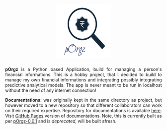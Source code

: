 <h1 align = "center">
    <img height = "175" width = "175" src = "./assets/logo.png">
</h1>

<p align = "justify"><b>pOrgz</b> is a Python based Application, build for managing a person's financial informations. This is a hobby project, that I decided to build to manage my own financial informations and integrating possibly integrating predictive analytical models. The app is never meant to be run in localhost without the need of any internet connection!</p>

<p align = "justify"><b>Documentations: </b>was originally kept in the same directory as project, but however moved to a new repository so that different collaborators can work on their required expertise. Repository for documentations is available <a href = "https://github.com/pOrgz/pOrgz-docs">here</a>. Visit <a href = "https://porgz.github.io/pOrgz-docs/index.html">GitHub Pages</a> version of documentations. Note, this is currently built as per <a href = "https://pypi.org/project/pOrgz/0.0.1/">pOrgz-0.0.1</a> and is <i>deprecated</i>, will be built afresh.</p>